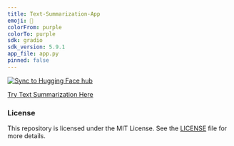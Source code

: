 ```yaml
---
title: Text-Summarization-App
emoji: 🏃
colorFrom: purple
colorTo: purple
sdk: gradio
sdk_version: 5.9.1
app_file: app.py
pinned: false
---
```



[![Sync to Hugging Face hub](https://github.com/abdullahashfaqvirk/Text-Summarization-App/actions/workflows/main.yml/badge.svg)](https://github.com/abdullahashfaqvirk/Text-Summarization-App/actions/workflows/main.yml)

[Try Text Summarization Here](https://huggingface.co/spaces/abdullahashfaqvirk/Text-Summarization-App)

### License
This repository is licensed under the MIT License. See the [LICENSE](LICENSE) file for more details.
